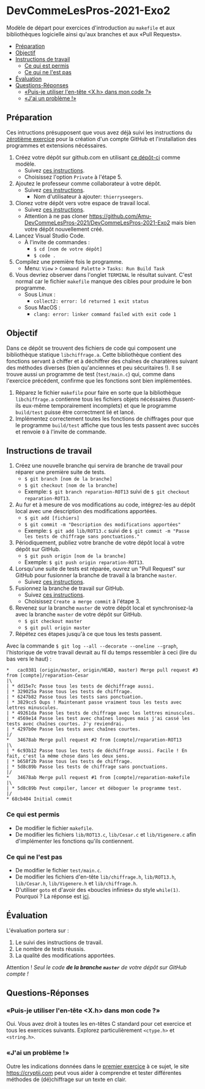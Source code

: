 # DevCommeLesPros-2021-Exo2

Modèle de départ pour exercices d'introduction au `makefile` et aux bibliothèques logicielle ainsi qu'aux branches et aux «Pull Requests». 

<!-- TOC depthfrom:2 -->

- [Préparation](#pr%C3%A9paration)
- [Objectif](#objectif)
- [Instructions de travail](#instructions-de-travail)
    - [Ce qui est permis](#ce-qui-est-permis)
    - [Ce qui ne l'est pas](#ce-qui-ne-lest-pas)
- [Évaluation](#%C3%A9valuation)
- [Questions-Réponses](#questions-r%C3%A9ponses)
    - [«Puis-je utiliser l'en-tête <X.h> dans mon code ?»](#%C2%ABpuis-je-utiliser-len-t%C3%AAte-xh-dans-mon-code-%C2%BB)
    - [«J'ai un problème !»](#%C2%ABjai-un-probl%C3%A8me-%C2%BB)

<!-- /TOC -->

## Préparation

Ces intructions présupposent que vous avez déjà suivi les instructions du [zérotième exercice](https://github.com/Amu-DevCommeLesPros-2021/DevCommeLesPros-2021-Exo0) pour la création d'un compte GitHub et l'installation des programmes et extensions nécéssaires.

1. Créez votre dépôt sur github.com en utilisant [ce dépôt-ci](https://github.com/Amu-DevCommeLesPros-2021/DevCommeLesPros-2021-Exo2) comme modèle.
    - Suivez [ces instructions](https://docs.github.com/en/free-pro-team@latest/github/creating-cloning-and-archiving-repositories/creating-a-repository-from-a-template).
    - Choisissez l'option `Private` à l'étape 5.
1. Ajoutez le professeur comme collaborateur à votre dépôt.
    - Suivez [ces instructions](https://docs.github.com/en/free-pro-team@latest/github/setting-up-and-managing-your-github-user-account/inviting-collaborators-to-a-personal-repository).
        - Nom d'utilisateur à ajouter: `thierryseegers`.
1. Clonez votre dépôt vers votre espace de travail local.
    - Suivez [ces instructions](https://docs.github.com/en/free-pro-team@latest/github/creating-cloning-and-archiving-repositories/cloning-a-repository).
    - Attention à ne pas cloner https://github.com/Amu-DevCommeLesPros-2021/DevCommeLesPros-2021-Exo2 mais bien votre dépôt nouvellement créé.
1. Lancez Visual Studio Code.
    - À l'invite de commandes :
        - `$ cd [nom de votre dépôt]`
        - `$ code .`
1. Compilez une première fois le programme.
    - Menu: `View` > `Command Palette` > `Tasks: Run Build Task`
1. Vous devriez observer dans l'onglet `TERMINAL` le résultat suivant.
C'est normal car le fichier `makefile` manque des cibles pour produire le bon programme.
    - Sous Linux : 
        - `collect2: error: ld returned 1 exit status`
    - Sous MacOS : 
        - `clang: error: linker command failed with exit code 1`

## Objectif

Dans ce dépôt se trouvent des fichiers de code qui composent une bibliothèque statique `libchiffrage.a`.
Cette bibliothèque contient des fonctions servant à chiffer et à déchiffrer des chaînes de charatères suivant des méthodes diverses (bien qu'anciennes et peu sécuritaires !).
Il se trouve aussi un programme de test (`test/main.c`) qui, comme dans l'exercice précédent, confirme que les fonctions sont bien implémentées.

1. Réparez le fichier `makefile` pour faire en sorte que la bibliothèque `libchiffrage.a` contienne tous les fichiers objets nécéssaires (fussent-ils eux-même temporairement incomplets) et que le programme `build/test` puisse être correctment lié et lancé.
1. Implémentez correctement toutes les fonctions de chiffrages pour que le programme `build/test` affiche que tous les tests passent avec succès et renvoie `0` à l'invite de commande.

## Instructions de travail

1. Créez une nouvelle branche qui servira de branche de travail pour réparer une première suite de tests.
    - `$ git branch [nom de la branche]`
    - `$ git checkout [nom de la branche]`
    - Exemple: `$ git branch reparation-ROT13` suivi de `$ git checkout reparation-ROT13`.
1. Au fur et à mesure de vos modifications au code, intégrez-les au dépôt local avec une description des modifications apportées.
    - `$ git add [fichiers]`
    - `$ git commit -m "Description des modifications apportées"`
    - Exemple: `$ git add lib/ROT13.c` suivi de `$ git commit -m "Passe les tests de chiffrage sans ponctuations."`
1. Périodiquement, publiez votre branche de votre dépôt local à votre dépôt sur GitHub.
    - `$ git push origin [nom de la branche]`
    - Exemple: `$ git push origin reparation-ROT13`.
1. Lorsqu'une suite de tests est réparée, ouvrez un "Pull Request" sur GitHub pour fusionner la branche de travail à la branche `master`.
    - Suivez [ces instructions](https://docs.github.com/en/free-pro-team@latest/desktop/contributing-and-collaborating-using-github-desktop/creating-an-issue-or-pull-request).
1. Fusionnez la branche de travail sur GitHub.
    - Suivez [ces instructions](https://docs.github.com/en/free-pro-team@latest/github/collaborating-with-issues-and-pull-requests/merging-a-pull-request#merging-a-pull-request-on-github).
    - Choisissez `Create a merge commit` à l'étape 3. 
1. Revenez sur la branche `master` de votre dépôt local et synchronisez-la avec la branche `master` de votre dépôt sur GitHub.
    - `$ git checkout master`
    - `$ git pull origin master`
1. Répétez ces étapes jusqu'à ce que tous les tests passent.

Avec la commande `$ git log --all --decorate --oneline --graph`, l'historique de votre travail devrait au fil du temps ressembler à ceci (lire du bas vers le haut) :

```
*   cac0381 (origin/master, origin/HEAD, master) Merge pull request #3 from [compte]/reparation-Cesar
|\
| * dd15e7c Passe tous les tests de déchiffrage aussi.
| * 329025a Passe tous les tests de chiffrage.
| * 6247b82 Passe tous les tests sans ponctuation.
| * 3829cc5 Oups ! Maintenant passe vraiment tous les tests avec lettres minuscules.
| * 49261da Passe les tests de chiffrage avec les lettres minuscules.
| * 4569e14 Passe les test avec chaînes longues mais j'ai cassé les tests avec chaînes courtes. J'y reviendrai.
| * 4297b0e Passe les tests avec chaînes courtes.
|/
*   34678ab Merge pull request #2 from [compte]/reparation-ROT13
|\
| * 6c93b12 Passe tous les tests de déchiffrage aussi. Facile ! En fait, c'est la même chose dans les deux sens.
| * b658f2b Passe tous les tests de chiffrage.
| * 5d8c89b Passe les tests de chiffrage sans ponctuations.
|/
*   34678ab Merge pull request #1 from [compte]/reparation-makefile
|\
| * 5d8c89b Peut compiler, lancer et déboguer le programme test.
|/
* 68cb404 Initial commit
```

### Ce qui est permis

- De modifier le fichier `makefile`.
- De modifier les fichiers `lib/ROT13.c`, `lib/Cesar.c` et `lib/Vigenere.c` afin d'implémenter les fonctions qu'ils contiennent.

### Ce qui ne l'est pas

- De modifier le fichier `test/main.c`.
- De modifier les fichiers d'en-tête `lib/chiffrage.h`, `lib/ROT13.h`, `lib/Cesar.h`, `lib/Vigenere.h` et `lib/chiffrage.h`.
- D'utiliser `goto` et d'avoir des «boucles infinies» du style `while(1)`. Pourquoi ? La réponse est [ici](https://github.com/Amu-DevCommeLesPros-2021/DevCommeLesPros-2021-Exo1#pourquoi-pas-de-goto-ou-de-boucles-infinies-).

## Évaluation

L'évaluation portera sur :

1. Le suivi des instructions de travail.
1. Le nombre de tests réussis.
1. La qualité des modifications apportées.

Attention ! *Seul le code **de la branche `master`** de votre dépôt sur GitHub compte !*

## Questions-Réponses

### «Puis-je utiliser l'en-tête <X.h> dans mon code ?»

Oui.
Vous avez droit à toutes les en-têtes C standard pour cet exercice et tous les exercices suivants.
Explorez particulièrement `<ctype.h>` et `<string.h>`.

### «J'ai un problème !»

Outre les indications données dans le [premier exercice](https://github.com/Amu-DevCommeLesPros-2021/DevCommeLesPros-2021-Exo1#jai-un-probl%C3%A8me-) à ce sujet, le site https://cryptii.com peut vous aider à comprendre et tester différentes méthodes de (dé)chiffrage sur un texte en clair.

